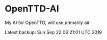 # OpenTTD-AI
My AI for OpenTTD, will use primarily air

Latest backup: Sun Sep 22 06:21:01 UTC 2019
